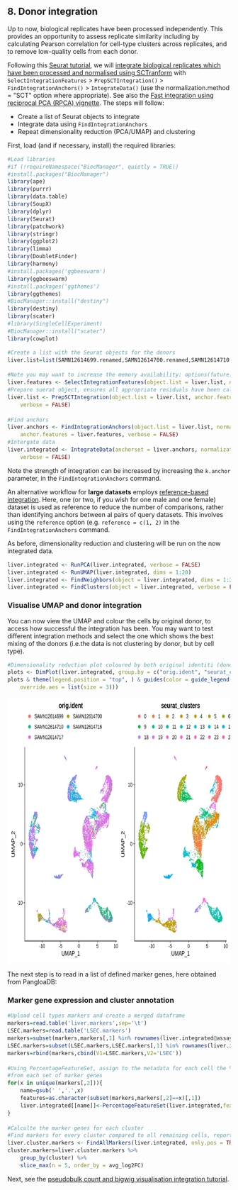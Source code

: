 
## 8. Donor integration

Up to now, biological replicates have been processed independently. This provides an opportunity to assess replicate similarity including by calculating Pearson correlation for cell-type clusters across replicates, and to remove low-quality cells from each donor.

Following this [Seurat tutorial](https://satijalab.org/seurat/articles/integration_introduction.html), we will [integrate biological replicates which have been processed and normalised using SCTranform](https://genomebiology.biomedcentral.com/articles/10.1186/s13059-019-1874-1) with `SelectIntegrationFeatures` > `PrepSCTIntegration()` > `FindIntegrationAnchors()` > `IntegrateData()` (use the normalization.method = "SCT" option where appropriate). See also the [Fast integration using reciprocal PCA (RPCA) vignette](https://satijalab.org/seurat/articles/integration_rpca.html). The steps will follow:

- Create a list of Seurat objects to integrate
- Integrate data using `FindIntegrationAnchors`
- Repeat dimensionality reduction (PCA/UMAP) and clustering 

First, load (and if necessary, install) the required libraries:
```R
#Load libraries
#if (!requireNamespace("BiocManager", quietly = TRUE))
#install.packages("BiocManager")
library(ape)
library(purrr)
library(data.table)
library(SoupX)
library(dplyr)
library(Seurat)
library(patchwork)
library(stringr)
library(ggplot2)
library(limma)
library(DoubletFinder)
library(harmony)
#install.packages('ggbeeswarm')
library(ggbeeswarm)
#install.packages('ggthemes')
library(ggthemes)
#BiocManager::install("destiny")
library(destiny)
library(scater)
#library(SingleCellExperiment)
#BiocManager::install("scater")
library(cowplot)
```

```R
#Create a list with the Seurat objects for the donors
liver.list=list(SAMN12614699.renamed,SAMN12614700.renamed,SAMN12614710.clusters,SAMN12614716.filtered,SAMN12614717.filtered)

#Note you may want to increase the memory availability: options(future.globals.maxSize = 8000 * 1024^2)
liver.features <- SelectIntegrationFeatures(object.list = liver.list, nfeatures = 3000) #3000
#Prepare suerat object, ensures all appropriate residuals have been calculated
liver.list <- PrepSCTIntegration(object.list = liver.list, anchor.features = liver.features, 
    verbose = FALSE)

#Find anchors
liver.anchors <- FindIntegrationAnchors(object.list = liver.list, normalization.method = "SCT", 
    anchor.features = liver.features, verbose = FALSE)
#Intergate data
liver.integrated <- IntegrateData(anchorset = liver.anchors, normalization.method = "SCT", 
    verbose = FALSE)
```

Note the strength of integration can be increased by increasing the `k.anchor` parameter, in the `FindIntegrationAnchors` command.

An alternative workflow for **large datasets** employs [reference-based integration](https://satijalab.org/seurat/articles/integration_large_datasets.html). Here, one (or two, if you wish for one male and one female) dataset is used as reference to reduce the number of comparisons, rather than identifying anchors between al pairs of query datasets. This involves using the `reference` option (e.g. `reference = c(1, 2)` in the `FindIntegrationAnchors` command. 

As before, dimensionality reduction and clustering will be run on the now integrated data. 

```R
liver.integrated <- RunPCA(liver.integrated, verbose = FALSE)
liver.integrated <- RunUMAP(liver.integrated, dims = 1:20)
liver.integrated <- FindNeighbors(object = liver.integrated, dims = 1:20, verbose = FALSE)
liver.integrated <- FindClusters(object = liver.integrated, verbose = FALSE)
```

### Visualise UMAP and donor integration

You can now view the UMAP and colour the cells by original donor, to access how successful the integration has been. You may want to test different integration methods and select the one which shows the best mixing of the donors (i.e.the data is not clustering by donor, but by cell type).

```R
#Dimensionality reduction plot coloured by both original identiti (donor) and seurat clusters (new following donor integrati)
plots <- DimPlot(liver.integrated, group.by = c("orig.ident", "seurat_clusters")) 
plots & theme(legend.position = "top", ) & guides(color = guide_legend(nrow = 3, byrow = TRUE, 
    override.aes = list(size = 3))) 
```

<img src="https://github.com/CebolaLab/scRNA/blob/main/Figures/first_integrated_UMAP.png" height="600">

The next step is to read in a list of defined marker genes, here obtained from PangloaDB:

### Marker gene expression and cluster annotation 

```R
#Upload cell types markers and create a merged dataframe 
markers=read.table('liver.markers',sep='\t')
LSEC.markers=read.table('LSEC.markers')
markers=subset(markers,markers[,1] %in% rownames(liver.integrated@assays$SCT@counts))
LSEC.markers=subset(LSEC.markers,LSEC.markers[,1] %in% rownames(liver.integrated@assays$SCT@counts))
markers=rbind(markers,cbind(V1=LSEC.markers,V2='LSEC'))

#Using PercentageFeatureSet, assign to the metadata for each cell the % gene expression 
#from each set of marker genes
for(x in unique(markers[,2])){
    name=gsub(' ','.',x)
    features=as.character(subset(markers,markers[,2]==x)[,1])
    liver.integrated[[name]]<-PercentageFeatureSet(liver.integrated,features = features, assay = 'RNA')
}

#Calculte the marker genes for each cluster
#Find markers for every cluster compared to all remaining cells, report only the positive ones
liver.cluster.markers <- FindAllMarkers(liver.integrated, only.pos = TRUE, min.pct = 0.25, logfc.threshold = 0.25)
cluster.markers=liver.cluster.markers %>%
    group_by(cluster) %>%
    slice_max(n = 5, order_by = avg_log2FC)
```

Next, see the [pseudobulk count and bigwig visualisation integration tutorial](https://github.com/CebolaLab/scRNA/tree/main/9.pseudobulk_counts_bigwigs).

